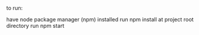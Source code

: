 to run:

have node package manager (npm) installed
run npm install at project root directory
run npm start
